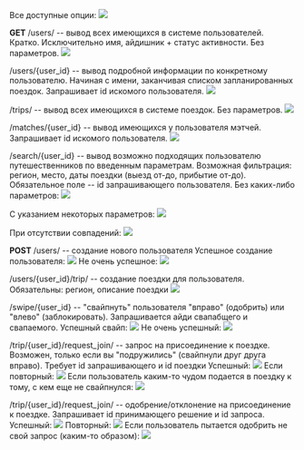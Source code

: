 Все доступные опции:
![](/screenshots/default.png)


**GET**
/users/ --  вывод всех имеющихся в системе пользователей. Кратко. Исключительно имя, айдишник + статус активности. Без параметров.
![](/screenshots/read_users.png)

/users/{user_id} -- вывод подробной информации по конкретному пользователю. Начиная с имени, заканчивая списком запланированных поездок. Запрашивает id искомого пользователя.
![](/screenshots/read_user.png)

/trips/ --  вывод всех имеющихся в системе поездок. Без параметров.
![](/screenshots/trips.png)

/matches/{user_id} --  вывод имеющихся у пользователя мэтчей. Запрашивает id искомого пользователя.
![](/screenshots/get_matches.png)

/search/{user_id} --  вывод возможно подходящих пользователю путешественников по введенным параметрам. Возможная фильтрация: регион, место, даты поездки (выезд от-до, прибытие от-до). Обязательное поле -- id запрашивающего пользователя.
Без каких-либо параметров:
![](/screenshots/search1.png)

С указанием некоторых параметров:
![](/screenshots/search2.png)

При отсутствии совпадений:
![](/screenshots/search_error1.png)


**POST**
/users/ -- создание нового пользователя
Успешное создание пользователя:
![](/screenshots/create.png)
Не очень успешное:
![](/screenshots/create_err.png)

/users/{user_id}/trip/ -- создание поездки для пользователя. Обязательны: регион, описание поездки
![](/screenshots/create_trip.png)

/swipe/{user_id} -- "свайпнуть" пользователя "вправо" (одобрить) или "влево" (заблокировать). Запрашивается айди свапабщего и свапаемого.
Успешный свайп:
![](/screenshots/swipe_ok.png)
Не очень успешный:
![](/screenshots/swipe_err.png)

/trip/{user_id}/request_join/ -- запрос на присоединение к поездке. Возможен, только если вы "подружились" (свайпнули друг друга вправо). Требует id запрашивающего и id поездки
Успешный:
![](/screenshots/request_ok.png)
Если повторный:
![](/screenshots/request_already.png)
Если пользователь каким-то чудом подается в поездку к тому, с кем еще не свайпнулся:
![](/screenshots/request_err.png)

/trip/{user_id}/request_join/ -- одобрение/отклонение на присоединение к поездке. Запрашивает id принимающего решение и id запроса.
Успешный:
![](/screenshots/process_ok.png)
Повторный:
![](/screenshots/process_already.png)
Если пользователь пытается одобрить не свой запрос (каким-то образом):
![](/screenshots/process_err.png)






